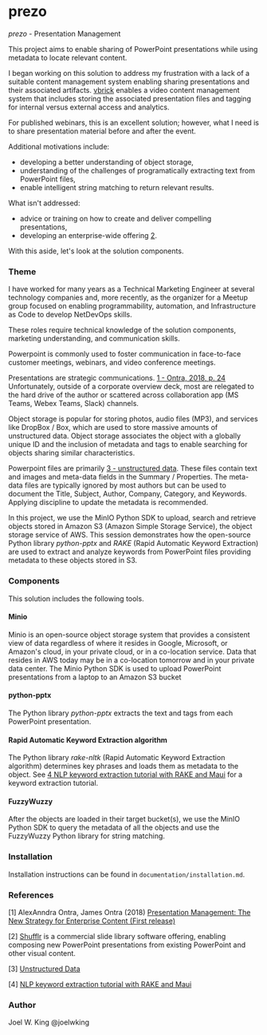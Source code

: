 # prezo

*prezo* - Presentation Management

This project aims to enable sharing of PowerPoint presentations while using metadata to locate relevant content.

I began working on this solution to address my frustration with a lack of a suitable content management system enabling sharing presentations and their associated artifacts. [vbrick](https://vbrick.com/) enables a video content management system that includes storing the associated presentation files and tagging for internal versus external access and analytics.

For published webinars, this is an excellent solution; however, what I need is to share presentation material before and after the event.

Additional motivations include:

 * developing a better understanding of object storage,
 * understanding of the challenges of programatically extracting text from PowerPoint files,
 * enable intelligent string matching to return relevant results.

What isn't addressed:

 * advice or training on how to create and deliver compelling presentations,
 * developing an enterprise-wide offering [2](README.md#references).

With this aside, let's look at the solution components.

### Theme

I have worked for many years as a Technical Marketing Engineer at several technology companies and, more recently, as the organizer for a Meetup group focused on enabling programmability, automation, and Infrastructure as Code to develop NetDevOps skills.

These roles require technical knowledge of the solution components, marketing understanding, and communication skills.

Powerpoint is commonly used to foster communication in face-to-face customer meetings, webinars, and video conference meetings. 

Presentations are strategic communications. [1 - Ontra, 2018, p. 24](README.md#references) Unfortunately, outside of a corporate overview deck, most are relegated to the hard drive of the author or scattered across collaboration app (MS Teams, Webex Teams, Slack) channels.

Object storage is popular for storing photos, audio files (MP3), and services like DropBox / Box, which are used to store massive amounts of unstructured data. Object storage associates the object with a globally unique ID and the inclusion of metadata and tags to enable searching for objects sharing similar characteristics.

Powerpoint files are primarily [3 - unstructured data](README.md#references). These files contain text and images and meta-data fields in the Summary / Properties. The meta-data files are typically ignored by most authors but can be used to document the Title, Subject, Author, Company, Category, and Keywords. Applying discipline to update the metadata is recommended.

In this project, we use the MinIO Python SDK to upload, search and retrieve objects stored in Amazon S3 (Amazon Simple Storage Service), the object storage service of AWS. This session demonstrates how the open-source Python library *python-pptx* and *RAKE* (Rapid Automatic Keyword Extraction) are used to extract and analyze keywords from PowerPoint files providing metadata to these objects stored in S3.

### Components
This solution includes the following tools.

#### Minio
Minio is an open-source object storage system that provides a consistent view of data regardless of where it resides in Google, Microsoft, or Amazon's cloud, in your private cloud, or in a co-location service. Data that resides in AWS today may be in a co-location tomorrow and in your private data center. The Minio Python SDK is used to upload PowerPoint presentations from a laptop to an Amazon S3 bucket

#### python-pptx
The Python library *python-pptx* extracts the text and tags from each PowerPoint presentation.

#### Rapid Automatic Keyword Extraction algorithm
The Python library *rake-nltk* (Rapid Automatic Keyword Extraction algorithm) determines key phrases and loads them as metadata to the object. See [4 NLP keyword extraction tutorial with RAKE and Maui](README.md#references) for a keyword extraction tutorial.

#### FuzzyWuzzy
After the objects are loaded in their target bucket(s), we use the MinIO Python SDK to query the metadata of all the objects and use the FuzzyWuzzy Python library for string matching.

### Installation
Installation instructions can be found in `documentation/installation.md`.

### References

[1] AlexAnndra Ontra, James Ontra (2018) [Presentation Management: The New Strategy for Enterprise Content (First release)](https://www.amazon.com/Presentation-Management-Strategy-Enterprise-Content-ebook/dp/B07MMV7MJ2)

[2] [Shufflr](https://shufflrr.com) is a commercial slide library software offering, enabling composing new PowerPoint presentations from existing PowerPoint and other visual content. 

[3] [Unstructured Data](https://searchbusinessanalytics.techtarget.com/definition/unstructured-data)

[4] [NLP keyword extraction tutorial with RAKE and Maui](https://www.airpair.com/nlp/keyword-extraction-tutorial)

### Author
Joel W. King @joelwking
